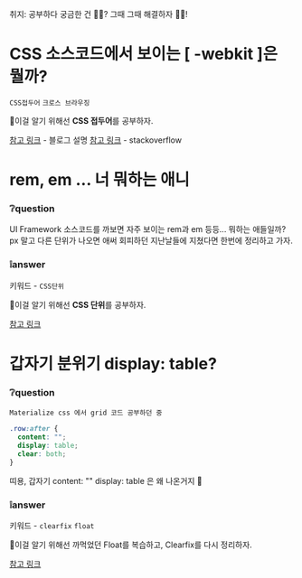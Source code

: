 취지: 공부하다 궁금한 건 🤷‍♀️? 그때 그때 해결하자 🙆‍♀️!

# CSS 소스코드에서 보이는 [ -webkit ]은 뭘까? 

`CSS접두어` `크로스 브라우징`

🚩이걸 알기 위해선 **CSS 접두어**를 공부하자.

[참고 링크](https://mainia.tistory.com/3671) - 블로그 설명
[참고 링크](https://stackoverflow.com/questions/3468154/what-is-webkit-and-how-is-it-related-to-css) - stackoverflow

# rem, em ... 너 뭐하는 애니

### ❔question

UI Framework 소스코드를 까보면 자주 보이는 rem과 em 등등... 뭐하는 애들일까?
px 말고 다른 단위가 나오면 애써 회피하던 지난날들에 지쳤다면 한번에 정리하고 가자.

### ❕answer

키워드 - `CSS단위`

🚩이걸 알기 위해선 **CSS 단위**를 공부하자.

[참고 링크](https://webclub.tistory.com/356)

 

# 갑자기 분위기 display: table?

### ❔question

 `Materialize css 에서 grid 코드 공부하던 중`

```css
.row:after {
  content: "";
  display: table;
  clear: both;
}
```

띠용, 갑자기 content: "" display: table 은 왜 나온거지 🤔



### ❕answer

키워드 - `clearfix` `float`

🚩이걸 알기 위해선 까먹었던 Float를 복습하고, Clearfix를 다시 정리하자.

[참고 링크](https://takeuu.tistory.com/60)
